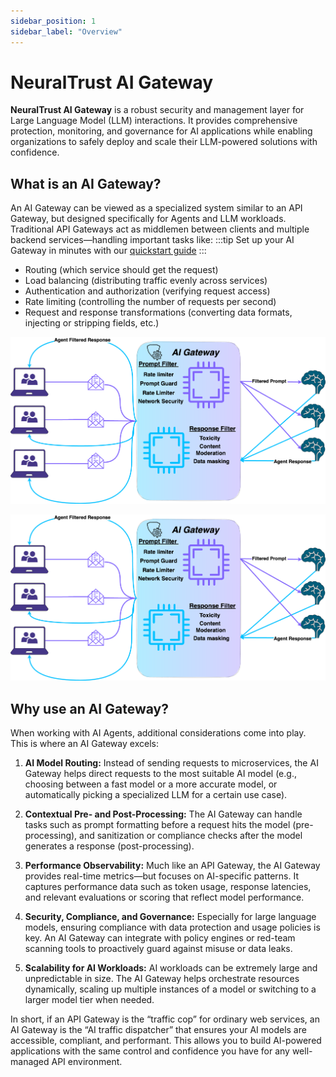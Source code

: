 ```yaml
---
sidebar_position: 1
sidebar_label: "Overview"
---
```


# NeuralTrust AI Gateway

**NeuralTrust AI Gateway** is a robust security and management layer for Large Language Model (LLM) interactions. It provides comprehensive protection, monitoring, and governance for AI applications while enabling organizations to safely deploy and scale their LLM-powered solutions with confidence.

## What is an AI Gateway?

An AI Gateway can be viewed as a specialized system similar to an API Gateway, but designed specifically for Agents and LLM workloads. Traditional API Gateways act as middlemen between clients and multiple backend services—handling important tasks like:
:::tip
Set up your AI Gateway in minutes with our [quickstart guide](./quickstart.md)
:::

- Routing (which service should get the request)  
- Load balancing (distributing traffic evenly across services)  
- Authentication and authorization (verifying request access)  
- Rate limiting (controlling the number of requests per second)  
- Request and response transformations (converting data formats, injecting or stripping fields, etc.)


![AI Gateway](./ai-gateway.png) 
<!-- Centered image showing the architectural overview of the AI Gateway -->
<div align="center">
  <img src="./ai-gateway.png" alt="AI Gateway Overview"  />
</div>
<!-- This section introduces the key differentiators of AI Gateways compared to traditional API Gateways -->

## Why use an AI Gateway?

When working with AI Agents, additional considerations come into play. This is where an AI Gateway excels:

1. **AI Model Routing:** Instead of sending requests to microservices, the AI Gateway helps direct requests to the most suitable AI model (e.g., choosing between a fast model or a more accurate model, or automatically picking a specialized LLM for a certain use case).

2. **Contextual Pre- and Post-Processing:** The AI Gateway can handle tasks such as prompt formatting before a request hits the model (pre-processing), and sanitization or compliance checks after the model generates a response (post-processing). 

3. **Performance Observability:** Much like an API Gateway, the AI Gateway provides real-time metrics—but focuses on AI-specific patterns. It captures performance data such as token usage, response latencies, and relevant evaluations or scoring that reflect model performance.

4. **Security, Compliance, and Governance:** Especially for large language models, ensuring compliance with data protection and usage policies is key. An AI Gateway can integrate with policy engines or red-team scanning tools to proactively guard against misuse or data leaks.

5. **Scalability for AI Workloads:** AI workloads can be extremely large and unpredictable in size. The AI Gateway helps orchestrate resources dynamically, scaling up multiple instances of a model or switching to a larger model tier when needed.

In short, if an API Gateway is the “traffic cop” for ordinary web services, an AI Gateway is the “AI traffic dispatcher” that ensures your AI models are accessible, compliant, and performant. This allows you to build AI-powered applications with the same control and confidence you have for any well-managed API environment.


